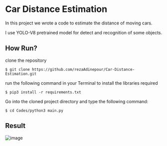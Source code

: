 # Car Distance Estimation
In this project we wrote a code to estimate the distance of moving cars.

I use YOLO-V8 pretrained model for detect and recognition of some objects.


## How Run?
clone the repository
```
$ git clone https://github.com/rezaAdinepour/Car-Distance-Estimation.git
```
run the following command in your Terminal to install the libraries required
```
$ pip3 install -r requirements.txt
```
Go into the cloned project directory and type the following command:
```
$ cd Codes/python3 main.py
```

## Result
![image](Result/1.png)
